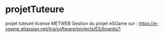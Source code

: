 # projetTuteure
projet tuteuré license METWEB
Gestion du projet eSGame sur : https://e-sgame.atlassian.net/jira/software/projects/ES/boards/1
